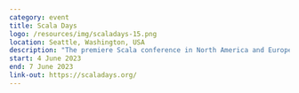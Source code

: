 ```yaml
---
category: event
title: Scala Days
logo: /resources/img/scaladays-15.png
location: Seattle, Washington, USA
description: "The premiere Scala conference in North America and Europe"
start: 4 June 2023
end: 7 June 2023
link-out: https://scaladays.org/
---
```

